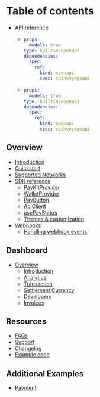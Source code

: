 # Table of contents

* [API reference](README.md)
  * ```yaml
    props:
      models: true
    type: builtin:openapi
    dependencies:
      spec:
        ref:
          kind: openapi
          spec: coinvoyageapi
    ```
  * ```yaml
    props:
      models: true
    type: builtin:openapi
    dependencies:
      spec:
        ref:
          kind: openapi
          spec: coinvoyageapi
    ```

## Overview

* [Introduction](overview/introduction.md)
* [Quickstart](overview/quickstart.md)
* [Supported Networks](overview/supported-networks.md)
* [SDK reference](overview/sdk-reference.md)
  * [PayKitProvider](overview/sdk-reference.md#paykitprovider)
  * [WalletProvider](overview/sdk-reference.md#walletprovider)
  * [PayButton](overview/sdk-reference.md#paybutton)
  * [ApiClient](overview/sdk-reference.md#apiclient)
  * [usePayStatus](overview/sdk-reference.md#usepaystatus)
  * [Themes & customization](overview/sdk-reference.md#themes-and-customization)
* [Webhooks](overview/webhooks.md)
  * [Handling webhook events](overview/webhooks.md#handling-webhook-events)

## Dashboard

* [Overview](dashboard/index.md)
  * [Introduction](dashboard/index.md#introduction)
  * [Analytics](dashboard/index.md#analytics)
  * [Transaction](dashboard/index.md#transaction)
  * [Settlement Currency](dashboard/index.md#settlement-currency)
  * [Developers](dashboard/index.md#developers)
  * [Invoices](dashboard/index.md#invoices)

## Resources

* [FAQs](resources/faqs.md)
* [Support](resources/support.md)
* [Changelog](resources/changelog.md)
* [Example code](resources/open-source-example.md)

## Additional Examples

* [Payment](additional-examples/payment.md)
